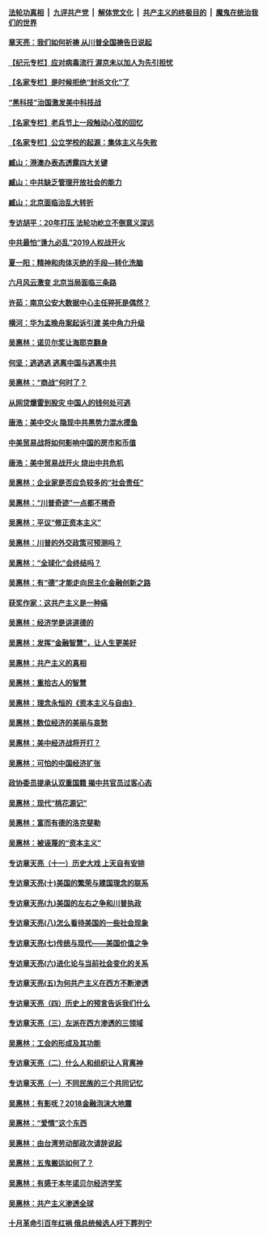 

####  [法轮功真相](../../../../basic/blob/master/README.md?t=06262302) &nbsp;|&nbsp; [九评共产党](../../../../9ping.md/blob/master/README.md?t=06262302) &nbsp;|&nbsp; [解体党文化](../../../../jtdwh.md/blob/master/README.md?t=06262302)  &nbsp;|&nbsp; [共产主义的终极目的](../../../../gczydzjmd.md/blob/master/README.md?t=06262302) &nbsp;|&nbsp; [魔鬼在统治我们的世界](../../../../mgztzwmdsj.md/blob/master/README.md?t=06262302) 

#### [章天亮：我们如何祈祷 从川普全国祷告日说起](../pages/nsc423/n11944627.md?t=06262302) 

#### [【纪元专栏】应对病毒流行 渥京未以加人为先引担忧](../pages/nsc423/n11875714.md?t=06262302) 

#### [【名家专栏】是时候拒绝“封杀文化”了](../pages/nsc423/n11814093.md?t=06262302) 

#### [“黑科技”治国激发美中科技战](../pages/nsc423/n11638056.md?t=06262302) 

#### [【名家专栏】老兵节上一段触动心弦的回忆](../pages/nsc423/n11646016.md?t=06262302) 

#### [【名家专栏】公立学校的起源：集体主义与失败](../pages/nsc423/n11601833.md?t=06262302) 

#### [臧山：港澳办表态透露四大关键](../pages/nsc423/n11421628.md?t=06262302) 

#### [臧山：中共缺乏管理开放社会的能力](../pages/nsc423/n11407457.md?t=06262302) 

#### [臧山：北京面临治乱大转折](../pages/nsc423/n11406895.md?t=06262302) 

#### [专访胡平：20年打压 法轮功屹立不倒意义深远](../pages/nsc423/n11398800.md?t=06262302) 

#### [中共最怕“逢九必乱”2019人权战开火](../pages/nsc423/n11385248.md?t=06262302) 

#### [夏一阳：精神和肉体灭绝的手段—转化洗脑](../pages/nsc423/n11368250.md?t=06262302) 

#### [六月风云激变 北京当局面临三条路](../pages/nsc423/n11313668.md?t=06262302) 

#### [许茹：南京公安大数据中心主任猝死是偶然？](../pages/nsc423/n11064744.md?t=06262302) 

#### [横河：华为孟晚舟案起诉引渡 美中角力升级](../pages/nsc423/n11027230.md?t=06262302) 

#### [吴惠林：诺贝尔奖让海耶克翻身](../pages/nsc423/n10890049.md?t=06262302) 

#### [何坚：逃逃逃 逃离中国与逃离中共](../pages/nsc423/n10592891.md?t=06262302) 

#### [吴惠林：“商战”何时了？](../pages/nsc423/n10573558.md?t=06262302) 

#### [从网贷爆雷到股灾 中国人的钱何处可逃](../pages/nsc423/n10572800.md?t=06262302) 

#### [唐浩：美中交火 隐现中共黑势力混水摸鱼](../pages/nsc423/n10544040.md?t=06262302) 

#### [中美贸易战将如何影响中国的房市和币值](../pages/nsc423/n10543697.md?t=06262302) 

#### [唐浩：美中贸易战开火 烧出中共危机](../pages/nsc423/n10540126.md?t=06262302) 

#### [吴惠林：企业家是否应负较多的“社会责任”](../pages/nsc423/n10535022.md?t=06262302) 

#### [吴惠林：“川普奇迹”一点都不稀奇](../pages/nsc423/n10512808.md?t=06262302) 

#### [吴惠林：平议“修正资本主义”](../pages/nsc423/n10495724.md?t=06262302) 

#### [吴惠林：川普的外交政策可预测吗？](../pages/nsc423/n10462387.md?t=06262302) 

#### [吴惠林：“全球化”会终结吗？](../pages/nsc423/n10452838.md?t=06262302) 

#### [吴惠林：有“德”才能走向民主化金融创新之路](../pages/nsc423/n10432292.md?t=06262302) 

#### [获奖作家：这共产主义是一种癌](../pages/nsc423/n10431541.md?t=06262302) 

#### [吴惠林：经济学是讲道德的](../pages/nsc423/n10398014.md?t=06262302) 

#### [吴惠林：发挥“金融智慧”，让人生更美好](../pages/nsc423/n10375019.md?t=06262302) 

#### [吴惠林：共产主义的真相](../pages/nsc423/n10351394.md?t=06262302) 

#### [吴惠林：重拾古人的智慧](../pages/nsc423/n10337691.md?t=06262302) 

#### [吴惠林：理念永恒的《资本主义与自由》](../pages/nsc423/n10316274.md?t=06262302) 

#### [吴惠林：数位经济的美丽与哀愁](../pages/nsc423/n10292946.md?t=06262302) 

#### [吴惠林：美中经济战将开打？](../pages/nsc423/n10258825.md?t=06262302) 

#### [吴惠林：可怕的中国经济扩张](../pages/nsc423/n10219147.md?t=06262302) 

#### [政协委员提承认双重国籍 揭中共官员过客心态](../pages/nsc423/n10208809.md?t=06262302) 

#### [吴惠林：现代“桃花源记”](../pages/nsc423/n10185234.md?t=06262302) 

#### [吴惠林：富而有德的洛克斐勒](../pages/nsc423/n10142264.md?t=06262302) 

#### [吴惠林：被诬蔑的“资本主义”](../pages/nsc423/n10124816.md?t=06262302) 

#### [专访章天亮（十一）历史大戏 上天自有安排](../pages/nsc423/n10094905.md?t=06262302) 

#### [专访章天亮(十)美国的繁荣与建国理念的联系](../pages/nsc423/n10094899.md?t=06262302) 

#### [专访章天亮(九)美国的左右之争和川普执政](../pages/nsc423/n10094889.md?t=06262302) 

#### [专访章天亮(八)怎么看待美国的一些社会现象](../pages/nsc423/n10094857.md?t=06262302) 

#### [专访章天亮(七)传统与现代——美国价值之争](../pages/nsc423/n10093140.md?t=06262302) 

#### [专访章天亮(六)进化论与当前社会变化的关系](../pages/nsc423/n10092036.md?t=06262302) 

#### [专访章天亮(五)为何共产主义在西方不断渗透](../pages/nsc423/n10083620.md?t=06262302) 

#### [专访章天亮（四）历史上的预言告诉我们什么](../pages/nsc423/n10083606.md?t=06262302) 

#### [专访章天亮（三）左派在西方渗透的三领域](../pages/nsc423/n10081115.md?t=06262302) 

#### [吴惠林：工会的形成及其功能](../pages/nsc423/n10080633.md?t=06262302) 

#### [专访章天亮（二）什么人和组织让人背离神](../pages/nsc423/n10076637.md?t=06262302) 

#### [专访章天亮（一）不同民族的三个共同记忆](../pages/nsc423/n10074188.md?t=06262302) 

#### [吴惠林：有影呒？2018金融泡沫大地震](../pages/nsc423/n10040534.md?t=06262302) 

#### [吴惠林：“爱情”这个东西](../pages/nsc423/n10019423.md?t=06262302) 

#### [吴惠林：由台湾劳动部政次请辞说起](../pages/nsc423/n9979679.md?t=06262302) 

#### [吴惠林：五鬼搬运如何了？](../pages/nsc423/n9925338.md?t=06262302) 

#### [吴惠林：有感于本年诺贝尔经济学奖](../pages/nsc423/n9871883.md?t=06262302) 

#### [吴惠林：共产主义渗透全球](../pages/nsc423/n9812748.md?t=06262302) 

#### [十月革命引百年红祸 俄总统候选人吁下葬列宁](../pages/nsc423/n9810182.md?t=06262302) 

